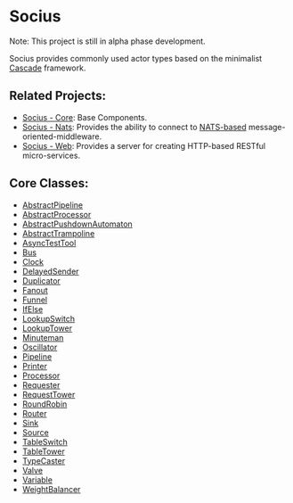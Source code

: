 # Socius 

Note: This project is still in alpha phase development.

Socius provides commonly used actor types based on the minimalist [Cascade](https://github.com/Mackenzie-High/Cascade) framework. 

## Related Projects:

* [Socius - Core](#Socius): Base Components. 
* [Socius - Nats](https://github.com/Mackenzie-High/SociusNats): Provides the ability to connect to [NATS-based](https://nats.io/) message-oriented-middleware.
* [Socius - Web](https://github.com/Mackenzie-High/SociusWeb): Provides a server for creating HTTP-based RESTful micro-services. 

## Core Classes:
* [AbstractPipeline](/documentation/AbstractPipeline.md)
* [AbstractProcessor](/documentation/AbstractProcessor.md)
* [AbstractPushdownAutomaton](/documentation/AbstractPushdownAutomaton.md)
* [AbstractTrampoline](/documentation/AbstractTrampoline.md)
* [AsyncTestTool](/documentation/AsyncTestTool.md)
* [Bus](/documentation/Bus.md)
* [Clock](/documentation/Clock.md)
* [DelayedSender](/documentation/DelayedSender.md)
* [Duplicator](/documentation/Duplicator.md)
* [Fanout](/documentation/Fanout.md)
* [Funnel](/documentation/Funnel.md)
* [IfElse](/documentation/IfElse.md)
* [LookupSwitch](/documentation/LookupSwitch.md)
* [LookupTower](/documentation/LookupTower.md)
* [Minuteman](/documentation/Minuteman.md)
* [Oscillator](/documentation/Oscillator.md)
* [Pipeline](/documentation/Pipeline.md)
* [Printer](/documentation/Printer.md)
* [Processor](/documentation/Processor.md)
* [Requester](/documentation/Requester.md)
* [RequestTower](/documentation/RequestTower.md)
* [RoundRobin](/documentation/RoundRobin.md)
* [Router](/documentation/Router.md)
* [Sink](/documentation/Sink.md)
* [Source](/documentation/Source.md)
* [TableSwitch](/documentation/TableSwitch.md)
* [TableTower](/documentation/TableTower.md)
* [TypeCaster](/documentation/TypeCaster.md)
* [Valve](/documentation/Valve.md)
* [Variable](/documentation/Variable.md)
* [WeightBalancer](/documentation/WeightBalancer.md)
